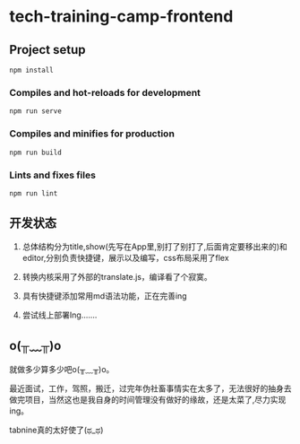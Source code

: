 # tech-training-camp-frontend

## Project setup
```
npm install
```

### Compiles and hot-reloads for development
```
npm run serve
```

### Compiles and minifies for production
```
npm run build
```

### Lints and fixes files
```
npm run lint
```
## 开发状态
1. 总体结构分为title,show(先写在App里,别打了别打了,后面肯定要移出来的)和editor,分别负责快捷键，展示以及编写，css布局采用了flex


2. 转换内核采用了外部的translate.js，编译看了个寂寞。


3. 具有快捷键添加常用md语法功能，正在完善ing


4. 尝试线上部署Ing.......


## o(╥﹏╥)o

就做多少算多少吧o(╥﹏╥)o。

最近面试，工作，驾照，搬迁，过完年伪社畜事情实在太多了，无法很好的抽身去做完项目，当然这也是我自身的时间管理没有做好的缘故，还是太菜了,尽力实现ing。

tabnine真的太好使了(ಥ_ಥ) 
